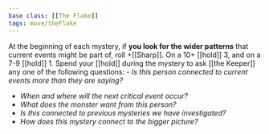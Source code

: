 ```yaml
---
base class: [[The Flake]]
tags: move/theFlake
---
```

At the beginning of each mystery, if **you look for the wider patterns** that current events might be part of, roll +[[Sharp]]. On a 10+ [[hold]] 3, and on a 7-9 [[hold]] 1. Spend your [[hold]] during the mystery to ask [[the Keeper]] any one of the following questions:   - *Is this person connected to current events more than they are saying?*
  - *When and where will the next critical event occur?*
  - *What does the monster want from this person?*
  - *Is this connected to previous mysteries we have investigated?*
  - *How does this mystery connect to the bigger picture?*

